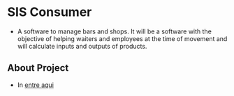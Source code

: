 # SIS Consumer

- A software to manage bars and shops. It will be a software with the objective of helping waiters and employees at the time of movement and will calculate inputs and outputs of products.


## About Project

- In [entre aqui](about)

